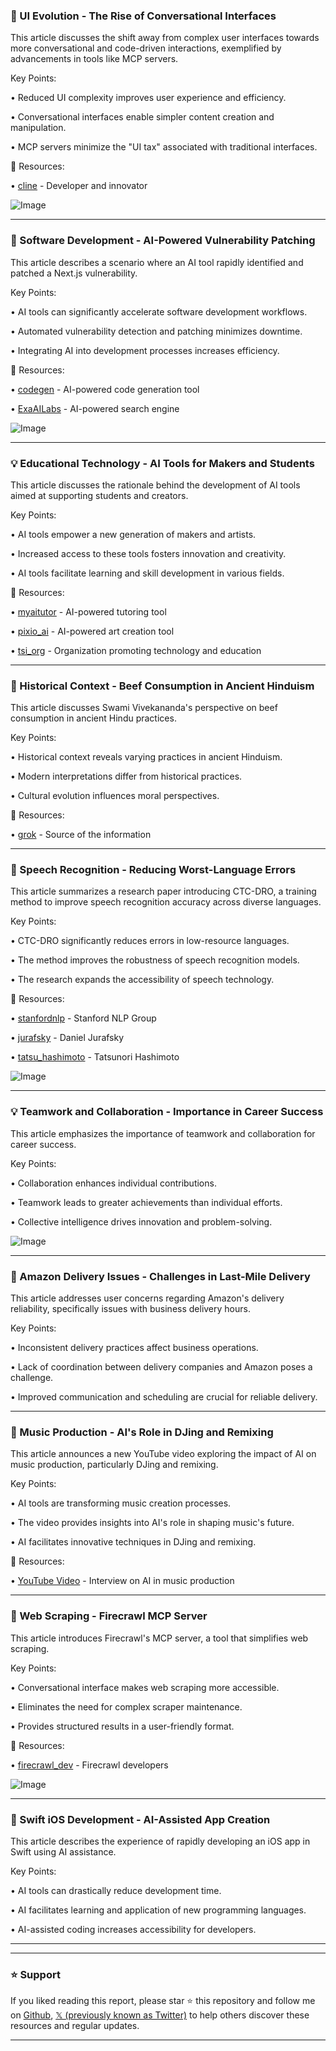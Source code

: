 ### 🤖 UI Evolution - The Rise of Conversational Interfaces

This article discusses the shift away from complex user interfaces towards more conversational and code-driven interactions, exemplified by advancements in tools like MCP servers.

Key Points:

• Reduced UI complexity improves user experience and efficiency.


• Conversational interfaces enable simpler content creation and manipulation.


• MCP servers minimize the "UI tax" associated with traditional interfaces.


🔗 Resources:

• [cline](https://x.com/cline) -  Developer and innovator


![Image](https://pbs.twimg.com/media/Gmv0XhuawAAQYBg?format=jpg&name=small)


---
### 🚀  Software Development - AI-Powered Vulnerability Patching

This article describes a scenario where an AI tool rapidly identified and patched a Next.js vulnerability.

Key Points:

• AI tools can significantly accelerate software development workflows.


• Automated vulnerability detection and patching minimizes downtime.


• Integrating AI into development processes increases efficiency.



🔗 Resources:

• [codegen](https://x.com/codegen) - AI-powered code generation tool


• [ExaAILabs](https://x.com/ExaAILabs) - AI-powered search engine


![Image](https://pbs.twimg.com/ext_tw_video_thumb/1903850078764421120/pu/img/7n7ycblFGHu7RKCP.jpg)


---
### 💡 Educational Technology - AI Tools for Makers and Students

This article discusses the rationale behind the development of AI tools aimed at supporting students and creators.

Key Points:

• AI tools empower a new generation of makers and artists.


• Increased access to these tools fosters innovation and creativity.


• AI tools facilitate learning and skill development in various fields.


🔗 Resources:

• [myaitutor](https://x.com/myaitutor) - AI-powered tutoring tool


• [pixio_ai](https://x.com/pixio_ai) - AI-powered art creation tool


• [tsi_org](https://x.com/tsi_org) - Organization promoting technology and education


---
### 🤖  Historical Context -  Beef Consumption in Ancient Hinduism

This article discusses Swami Vivekananda's perspective on beef consumption in ancient Hindu practices.

Key Points:

• Historical context reveals varying practices in ancient Hinduism.


• Modern interpretations differ from historical practices.


• Cultural evolution influences moral perspectives.


🔗 Resources:

• [grok](https://x.com/grok) - Source of the information


---
### 🤖 Speech Recognition - Reducing Worst-Language Errors

This article summarizes a research paper introducing CTC-DRO, a training method to improve speech recognition accuracy across diverse languages.


Key Points:

• CTC-DRO significantly reduces errors in low-resource languages.


• The method improves the robustness of speech recognition models.


• The research expands the accessibility of speech technology.


🔗 Resources:

• [stanfordnlp](https://x.com/stanfordnlp) - Stanford NLP Group


• [jurafsky](https://x.com/jurafsky) - Daniel Jurafsky


• [tatsu_hashimoto](https://x.com/tatsu_hashimoto) - Tatsunori Hashimoto


![Image](https://pbs.twimg.com/ext_tw_video_thumb/1899839493101998080/pu/img/3jX1_isLdJaTjDF0.jpg)


---
### 💡 Teamwork and Collaboration -  Importance in Career Success

This article emphasizes the importance of teamwork and collaboration for career success.

Key Points:

• Collaboration enhances individual contributions.


• Teamwork leads to greater achievements than individual efforts.


• Collective intelligence drives innovation and problem-solving.


![Image](https://pbs.twimg.com/media/GmuiSUDaIAAEd_S?format=jpg&name=small)


---
### 🤖 Amazon Delivery Issues -  Challenges in Last-Mile Delivery

This article addresses user concerns regarding Amazon's delivery reliability, specifically issues with business delivery hours.

Key Points:

• Inconsistent delivery practices affect business operations.


• Lack of coordination between delivery companies and Amazon poses a challenge.


• Improved communication and scheduling are crucial for reliable delivery.


---
### 🚀 Music Production - AI's Role in DJing and Remixing

This article announces a new YouTube video exploring the impact of AI on music production, particularly DJing and remixing.

Key Points:

• AI tools are transforming music creation processes.


• The video provides insights into AI's role in shaping music's future.


• AI facilitates innovative techniques in DJing and remixing.



🔗 Resources:

• [YouTube Video](https://t.co/v3HJHIrSz7) -  Interview on AI in music production


---
### 🚀 Web Scraping - Firecrawl MCP Server

This article introduces Firecrawl's MCP server, a tool that simplifies web scraping.

Key Points:

•  Conversational interface makes web scraping more accessible.


• Eliminates the need for complex scraper maintenance.


• Provides structured results in a user-friendly format.


🔗 Resources:

• [firecrawl_dev](https://x.com/firecrawl_dev) - Firecrawl developers


![Image](https://pbs.twimg.com/amplify_video_thumb/1903537669310955520/img/fgIvjE0htTVVlqWt.jpg)


---
### 🚀  Swift iOS Development - AI-Assisted App Creation

This article describes the experience of rapidly developing an iOS app in Swift using AI assistance.

Key Points:

• AI tools can drastically reduce development time.


• AI facilitates learning and application of new programming languages.


• AI-assisted coding increases accessibility for developers.



---


---

### ⭐️ Support

If you liked reading this report, please star ⭐️ this repository and follow me on [Github](https://github.com/Drix10), [𝕏 (previously known as Twitter)](https://x.com/DRIX_10_) to help others discover these resources and regular updates.

---